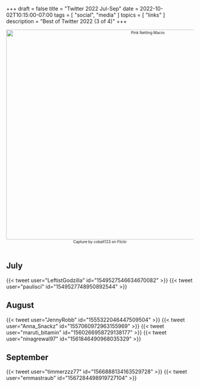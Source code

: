 +++
draft = false
title = "Twitter 2022 Jul-Sep"
date = 2022-10-02T10:15:00-07:00
tags = [
  "social",
  "media"
]
topics = [
  "links"
]
description = "Best of Twitter 2022 (3 of 4)"
+++
<div align="center" style="font-size:x-small"><img src="https://milkfish08.s3.amazonaws.com/photo/blog/8611041080_2e3f770dc4_h.jpg" width="745" height="563" alt="Pink Netting Macro"
title="Pink Netting Macro" /><br />
Capture by cobalt123 on Flickr</div><br clear="all" />

## July

{{< tweet user="LeftistGodzilla" id="1549527546634670082" >}}
{{< tweet user="paulisci" id="1549527748950892544" >}}

## August

{{< tweet user="JennyRobb" id="1555322046447509504" >}}
{{< tweet user="Anna_Snackz" id="1557060972963155969" >}}
{{< tweet user="maruti_bitamin" id="1560266958729138177" >}}
{{< tweet user="ninagrewal97" id="1561846490968035329" >}}

## September

{{< tweet user="timmerzzz77" id="1566888134163529728" >}}
{{< tweet user="emmastraub" id="1567284498919727104" >}}
